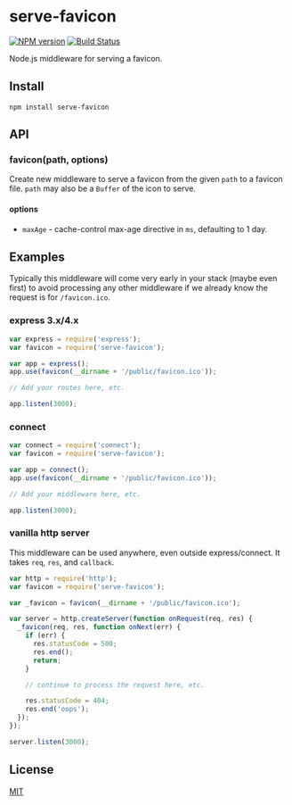 # serve-favicon

[![NPM version](https://badge.fury.io/js/serve-favicon.svg)](http://badge.fury.io/js/serve-favicon)
[![Build Status](https://travis-ci.org/expressjs/serve-favicon.svg?branch=master)](https://travis-ci.org/expressjs/serve-favicon)

Node.js middleware for serving a favicon.

## Install

    npm install serve-favicon

## API

### favicon(path, options)

Create new middleware to serve a favicon from the given `path` to a favicon file.
`path` may also be a `Buffer` of the icon to serve.

#### options

  - `maxAge` - cache-control max-age directive in `ms`, defaulting to 1 day.

## Examples

Typically this middleware will come very early in your stack (maybe even first) to avoid processing any other middleware if we already know the request is for `/favicon.ico`.

### express 3.x/4.x

```javascript
var express = require('express');
var favicon = require('serve-favicon');

var app = express();
app.use(favicon(__dirname + '/public/favicon.ico'));

// Add your routes here, etc.

app.listen(3000);
```

### connect

```javascript
var connect = require('connect');
var favicon = require('serve-favicon');

var app = connect();
app.use(favicon(__dirname + '/public/favicon.ico'));

// Add your middleware here, etc.

app.listen(3000);
```

### vanilla http server

This middleware can be used anywhere, even outside express/connect. It takes `req`, `res`, and `callback`.

```javascript
var http = require('http');
var favicon = require('serve-favicon');

var _favicon = favicon(__dirname + '/public/favicon.ico');

var server = http.createServer(function onRequest(req, res) {
  _favicon(req, res, function onNext(err) {
    if (err) {
      res.statusCode = 500;
      res.end();
      return;
    }

    // continue to process the request here, etc.

    res.statusCode = 404;
    res.end('oops');
  });
});

server.listen(3000);
```

## License

[MIT](LICENSE)

